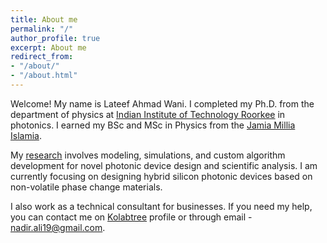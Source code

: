 ```yaml
---
title: About me
permalink: "/"
author_profile: true
excerpt: About me
redirect_from:
- "/about/"
- "/about.html"
---
```


Welcome! My name is Lateef Ahmad Wani. I completed my Ph.D. from the department of physics at [Indian Institute of Technology Roorkee](https://www.iitr.ac.in/) in photonics. I earned my BSc and MSc in Physics from the [Jamia Millia Islamia](https://www.jmi.ac.in/).

My [research](https://nadiralii.github.io//research) involves modeling, simulations, and custom algorithm development for novel photonic device design and scientific analysis. I am currently focusing on designing hybrid silicon photonic devices based on non-volatile phase change materials. 

I also work as a technical consultant for businesses. If you need my help, you can contact me on [Kolabtree](https://www.kolabtree.com/find-an-expert/nadir-ali/) profile or through email - nadir.ali19@gmail.com.
